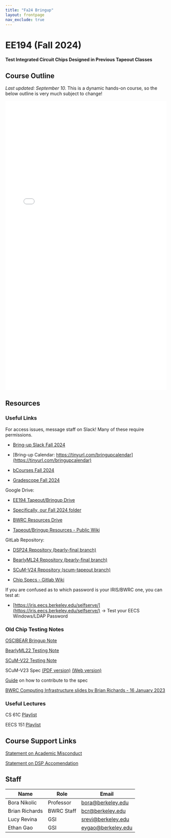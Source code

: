 ```yaml
---
title: "Fa24 Bringup"
layout: frontpage
nav_exclude: true
---
```


# EE194 (Fall 2024)

#### Test Integrated Circuit Chips Designed in Previous Tapeout Classes 

## Course Outline

_Last updated: September 10._
This is a dynamic hands-on course, so the below outline is very much subject to change!

<!-- Don't forget to change filepath in html -->
<embed type="text/html" src="calendar_resources/Public.html" width="100%" height="900">

## Resources

### Useful Links

For access issues, message staff on Slack! Many of these require permissions. 

- [Bring-up Slack Fall 2024](https://join.slack.com/t/194bringup/shared_invite/zt-2pw9z6jpf-~OFM2VPzu_EbNE8_suIxAQ)

- [Bring-up Calendar: https://tinyurl.com/bringupcalendar](https://tinyurl.com/bringupcalendar)

- [bCourses Fall 2024](https://bcourses.berkeley.edu/courses/1539266)

- [Gradescope Fall 2024](https://www.gradescope.com/courses/853022)

Google Drive:

- [EE194 Tapeout/Bringup Drive](https://drive.google.com/drive/u/0/folders/0APCrUcTRXIAQUk9PVA)

- [Specifically, our Fall 2024 folder](https://drive.google.com/drive/u/0/folders/1VdQbTQDC6YEtWkFTcoHKr3WOPrt8zpya)

- [BWRC Resources Drive](https://drive.google.com/drive/u/0/folders/0ALGvUHbPFpiCUk9PVA)

- [Tapeout/Bringup Resources - Public Wiki](https://sites.google.com/berkeley.edu/tapeoutclasswiki/home?authuser=0)

GitLab Repository:

- [DSP24 Repository (bearly-final branch)](https://bwrcrepo.eecs.berkeley.edu/ee290c_ee194_intech22/sp24-chips)

- [BearlyML24 Repository (bearly-final branch)](https://bwrcrepo.eecs.berkeley.edu/ee290c_ee194_intech22/sp24-chips) 

- [SCuM-V24 Repository (scum-tapeout branch)](https://bwrcrepo.eecs.berkeley.edu/ee290c_ee194_intech22/sp24-chips)

- [Chip Specs - Gitlab Wiki](https://bwrcrepo.eecs.berkeley.edu/ee290c_ee194_intech22/sp24-chips/-/wikis/home)

If you are confused as to which password is your IRIS/BWRC one, you can test at:

- [https://iris.eecs.berkeley.edu/selfserve/](https://iris.eecs.berkeley.edu/selfserve/) -> Test your EECS Windows/LDAP Password

### Old Chip Testing Notes

[OSCIBEAR Bringup Note](https://docs.google.com/presentation/d/19t7miUax_Of6cd3P3ku0aEF5J9rQySKc6yDeYJx9vWQ/edit?usp=sharing)

[BearlyML22 Testing Note](https://docs.google.com/presentation/d/11BuBN2AjHtR5hc7lh9h7Z0UspvnxgiJxumvH6YZSuuI/edit?usp=sharing)

[SCuM-V22 Testing Note](https://docs.google.com/presentation/d/11fnA0iv8COFCooklE86xab1LmZUoq2lM6CnV4j3MJbs/edit?usp=sharing)

SCuM-V23 Spec [(PDF version)](https://raw.githubusercontent.com/ucb-ee290c/scum-v-bringup/gh-pages/SCuM-V23.pdf) [(Web version)](https://ucb-ee290c.github.io/scum-v-bringup/)

[Guide](https://github.com/ucb-ee290c/scum-v-bringup/blob/main/docs/README.md) on how to contribute to the spec

[BWRC Computing Infrastructure slides by Brian Richards - 16 January 2023](https://docs.google.com/presentation/d/110rXp-ZtYGqgIOfiw0k9fJLmHKmXdAyZ/edit#slide=id.g1d6c43f5a99_0_97)

### Useful Lectures

CS 61C [Playlist](https://www.youtube.com/@berkeley-cs61c)

EECS 151 [Playlist](https://www.youtube.com/playlist?list=PLkFD6_40KJIxrKaukIqIZMrtSRf6hNdPp)

## Course Support Links

[Statement on Academic Misconduct](https://ucb-ee290c.github.io/semesters/common/statement-on-academic-misconduct)

[Statement on DSP Accomendation](https://ucb-ee290c.github.io/semesters/common/statement-on-dsp-accomendation)

## Staff


| Name              | Role       | Email                        |
|-------------------|------------|------------------------------|
| Bora Nikolic      | Professor  | <bora@berkeley.edu>          |
| Brian Richards    | BWRC Staff | <bcr@berkeley.edu>           |
| Lucy Revina       | GSI        | <srevi@berkeley.edu>         |
| Ethan Gao         | GSI        | <eygao@berkeley.edu>         |


